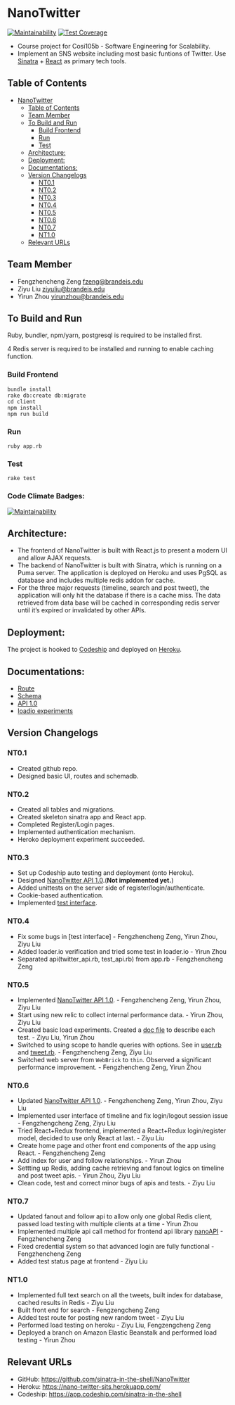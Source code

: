 # NanoTwitter
[![Maintainability](https://api.codeclimate.com/v1/badges/3f9ef55531a702550a62/maintainability)](https://codeclimate.com/github/sinatra-in-the-shell/NanoTwitter/maintainability)
[![Test Coverage](https://api.codeclimate.com/v1/badges/3f9ef55531a702550a62/test_coverage)](https://codeclimate.com/github/sinatra-in-the-shell/NanoTwitter/test_coverage)
* Course project for Cosi105b - Software Engineering for Scalability.
* Implement an SNS website including most basic funtions of Twitter. Use [Sinatra](http://sinatrarb.com/) + [React](https://reactjs.org/) as primary tech tools.

## Table of Contents
- [NanoTwitter](#nanotwitter)
  - [Table of Contents](#table-of-contents)
  - [Team Member](#team-member)
  - [To Build and Run](#to-build-and-run)
    - [Build Frontend](#build-frontend)
    - [Run](#run)
    - [Test](#test)
  - [Architecture:](#architecture)
  - [Deployment:](#deployment)
  - [Documentations:](#documentations)
  - [Version Changelogs](#version-changelogs)
    - [NT0.1](#nt01)
    - [NT0.2](#nt02)
    - [NT0.3](#nt03)
    - [NT0.4](#nt04)
    - [NT0.5](#nt05)
    - [NT0.6](#nt06)
    - [NT0.7](#nt07)
    - [NT1.0](#nt10)
  - [Relevant URLs](#relevant-urls)

## Team Member
* Fengzhencheng Zeng fzeng@brandeis.edu
* Ziyu Liu ziyuliu@brandeis.edu
* Yirun Zhou yirunzhou@brandeis.edu

## To Build and Run
Ruby, bundler, npm/yarn, postgresql is required to be installed first.

4 Redis server is required to be installed and running to enable caching function.

### Build Frontend
```
bundle install
rake db:create db:migrate
cd client
npm install
npm run build
```
### Run
```
ruby app.rb
```

### Test
```
rake test
```

### Code Climate Badges:
[![Maintainability](https://api.codeclimate.com/v1/badges/3f9ef55531a702550a62/maintainability)](https://codeclimate.com/github/sinatra-in-the-shell/NanoTwitter/maintainability)

## Architecture:
* The frontend of NanoTwitter is built with React.js to present a modern UI and allow AJAX requests. 
* The backend of NanoTwitter is built with Sinatra, which is running on a Puma server. The application is deployed on Heroku and uses PgSQL as database and includes multiple redis addon for cache. 
* For the three major requests (timeline, search and post tweet), the application will only hit the database if there is a cache miss. The data retrieved from data base will be cached in corresponding redis server until it’s expired or invalidated by other APIs.


## Deployment:
The project is hooked to [Codeship](https://app.codeship.com/projects/329361) and deployed on [Heroku](https://nano-twitter-sits.herokuapp.com/).

## Documentations:
* [Route](/doc/ROUTE.md)
* [Schema](/doc/SCHEMADB.md)
* [API 1.0](https://app.swaggerhub.com/apis-docs/sinatra-in-the-shell/nano-twitter-api/1.0.0)
* [loadio experiments](/doc/LOAD_EXPERIMENT.md)

## Version Changelogs

### NT0.1
* Created github repo.
* Designed basic UI, routes and schemadb.

### NT0.2
* Created all tables and migrations.
* Created skeleton sinatra app and React app.
* Completed Register/Login pages.
* Implemented authentication mechanism.
* Heroko deployment experiment succeeded.

### NT0.3
* Set up Codeship auto testing and deployment (onto Heroku).
* Designed [NanoTwitter API 1.0](https://app.swaggerhub.com/apis-docs/sinatra-in-the-shell/nano-twitter-api/1.0.0).(**Not implemented yet.**)
* Added unittests on the server side of register/login/authenticate.
* Cookie-based authentication.
* Implemented [test interface](http://cosi105b.s3-website-us-west-2.amazonaws.com/content/topics/nt/01_nt_functionality.md/).


### NT0.4
* Fix some bugs in [test interface] - Fengzhencheng Zeng, Yirun Zhou, Ziyu Liu
* Added loader.io verification and tried some test in loader.io - Yirun Zhou
* Separated api(twitter_api.rb, test_api.rb) from app.rb - Fengzhencheng Zeng

### NT0.5
* Implemented [NanoTwitter API 1.0](https://app.swaggerhub.com/apis-docs/sinatra-in-the-shell/nano-twitter-api/1.0.0). - Fengzhencheng Zeng, Yirun Zhou, Ziyu Liu
* Start using new relic to collect internal performance data. - Yirun Zhou, Ziyu Liu
* Created basic load experiments. Created a [doc file](/doc/LOAD_EXPERIMENT.md) to describe each test. - Ziyu Liu, Yirun Zhou
* Switched to using scope to handle queries with options. See in [user.rb](models/user.rb) and [tweet.rb](models/tweet.rb). - Fengzhencheng Zeng, Ziyu Liu
* Switched web server from `WebBrick` to `thin`. Observed a significant performance improvement. - Fengzhencheng Zeng, Yirun Zhou

### NT0.6
* Updated [NanoTwitter API 1.0](https://app.swaggerhub.com/apis-docs/sinatra-in-the-shell/nano-twitter-api/1.0.0). - Fengzhencheng Zeng, Yirun Zhou, Ziyu Liu
* Implemented user interface of timeline and fix login/logout session issue - Fengzhengcheng Zeng, Ziyu Liu
* Tried React+Redux frontend, implemented a React+Redux login/register model, decided to use only React at last. - Ziyu Liu
* Create home page and other front end components of the app using React. - Fengzhencheng Zeng
* Add index for user and follow relationships. - Yirun Zhou
* Settting up Redis, adding cache retrieving and fanout logics on timeline and post tweet apis. - Yirun Zhou, Ziyu Liu
* Clean code, test and correct minor bugs of apis and tests. - Ziyu Liu

### NT0.7
* Updated fanout and follow api to allow only one global Redis client, passed load testing with multiple clients at a time - Yirun Zhou
* Implemented multiple api call method for frontend api library [nanoAPI](https://github.com/sinatra-in-the-shell/NanoTwitter/blob/master/client/src/nanoAPI.js) - Fengzhencheng Zeng
* Fixed credential system so that advanced login are fully functional - Fengzhencheng Zeng
* Added test status page at frontend - Ziyu Liu

### NT1.0
* Implemented full text search on all the tweets, built index for database, cached results in Redis - Ziyu Liu
* Built front end for search - Fengzengcheng Zeng
* Added test route for posting new random tweet - Ziyu Liu
* Performed load testing on heroku - Ziyu Liu, Fengzengcheng Zeng
* Deployed a branch on Amazon Elastic Beanstalk and performed load testing - Yirun Zhou

## Relevant URLs
* GitHub: https://github.com/sinatra-in-the-shell/NanoTwitter
* Heroku: https://nano-twitter-sits.herokuapp.com/
* Codeship: https://app.codeship.com/sinatra-in-the-shell
